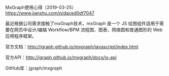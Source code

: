 

MxGraph使用心得（2019-03-25） https://www.jianshu.com/p/daced0df7047

最近根据公司需求接触了mxGraph技术，mxGraph 是一个 JS 绘图组件适用于需要在网页中设计/编辑 Workflow/BPM 流程图、图表、网络图和普通图形的 Web 应用程序框架。


官方文档：http://jgraph.github.io/mxgraph/javascript/index.html

官方API：http://jgraph.github.io/mxgraph/docs/js-api

GitHub库：jgraph/mxgraph